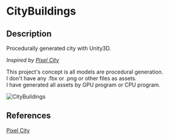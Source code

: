 CityBuildings
===


## Description
Procedurally generated city with Unity3D.  

*Inspired by [Pixel City](https://www.youtube.com/watch?v=-d2-PtK4F6Y)*  

This project's concept is all models are procedural generation.  
I don't have any .fbx or .png  or other files as assets.  
I have generated all assets by GPU program or CPU program.  

![CityBuildings](./CityBuildings.gif)


## References
[Pixel City](https://www.youtube.com/watch?v=-d2-PtK4F6Y)  

